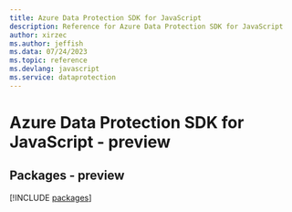 ```yaml
---
title: Azure Data Protection SDK for JavaScript
description: Reference for Azure Data Protection SDK for JavaScript
author: xirzec
ms.author: jeffish
ms.data: 07/24/2023
ms.topic: reference
ms.devlang: javascript
ms.service: dataprotection
---
```

# Azure Data Protection SDK for JavaScript - preview
## Packages - preview
[!INCLUDE [packages](data-protection-index.md)]
